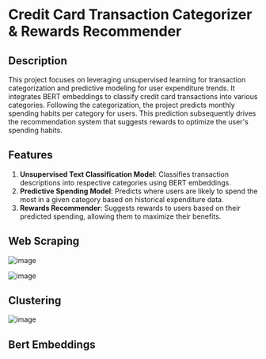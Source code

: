 # Credit Card Transaction Categorizer & Rewards Recommender

## Description
This project focuses on leveraging unsupervised learning for transaction categorization and predictive modeling for user expenditure trends. It integrates BERT embeddings to classify credit card transactions into various categories. Following the categorization, the project predicts monthly spending habits per category for users. This prediction subsequently drives the recommendation system that suggests rewards to optimize the user's spending habits.

## Features
1. **Unsupervised Text Classification Model**: Classifies transaction descriptions into respective categories using BERT embeddings.
2. **Predictive Spending Model**: Predicts where users are likely to spend the most in a given category based on historical expenditure data.
3. **Rewards Recommender**: Suggests rewards to users based on their predicted spending, allowing them to maximize their benefits.

## Web Scraping

![image](https://github.com/alexbrionesU/LuminosityLab/assets/38999690/9add4ae6-bee4-43ac-b6bb-91acc5e4d1fe)

![image](https://github.com/alexbrionesU/LuminosityLab/assets/38999690/678c472a-d834-400d-9944-670d3ef79b83)


## Clustering

![image](https://github.com/alexbrionesU/LuminosityLab/assets/38999690/947419b1-d6f9-4d81-8947-11749613cee7)


## Bert Embeddings
